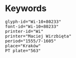 # Keywords
<pre>
glyph-id="Wi-10+80233"
font-id="Wi-10+80233"
printer-id="Wi"
printer="Maciej Wirzbięta"
period="1555/7-1605"
place="Kraków"
PT plate="563"
</pre>

